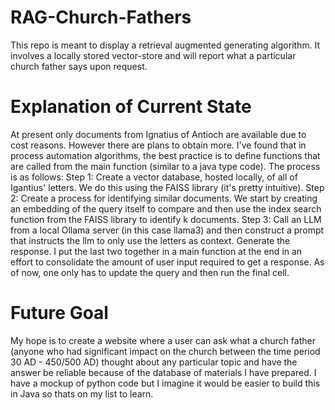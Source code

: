 # RAG-Church-Fathers
This repo is meant to display a retrieval augmented generating algorithm. It involves a locally stored vector-store and will report what a particular church father says upon request. 

# Explanation of Current State
At present only documents from Ignatius of Antioch are available due to cost reasons. However there are plans to obtain more. I've found that in process automation algorithms, the best practice is to define functions that are called from the main function (similar to a java type code). The process is as follows:
Step 1: Create a vector database, hosted locally, of all of Igantius' letters. We do this using the FAISS library (it's pretty intuitive). 
Step 2: Create a process for identifying similar documents. We start by creating an embedding of the query itself to compare and then use the index search function from the FAISS library to identify k documents.
Step 3: Call an LLM from a local Ollama server (in this case llama3) and then construct a prompt that instructs the llm to only use the letters as context. Generate the response.
I put the last two together in a main function at the end in an effort to consolidate the amount of user input required to get a response. As of now, one only has to update the query and then run the final cell.

# Future Goal
My hope is to create a website where a user can ask what a church father (anyone who had significant impact on the church between the time period 30 AD - 450/500 AD) thought about any particular topic and have the answer be reliable because of the database of materials I have prepared. I have a mockup of python code but I imagine it would be easier to build this in Java so thats on my list to learn.
